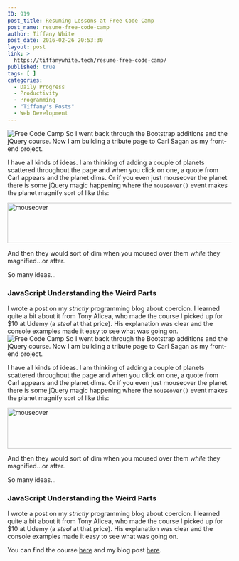 ```yaml
---
ID: 919
post_title: Resuming Lessons at Free Code Camp
post_name: resume-free-code-camp
author: Tiffany White
post_date: 2016-02-26 20:53:30
layout: post
link: >
  https://tiffanywhite.tech/resume-free-code-camp/
published: true
tags: [ ]
categories:
  - Daily Progress
  - Productivity
  - Programming
  - "Tiffany's Posts"
  - Web Development
---
```



<img class="aligncenter" src="http://helloburgh.me/wp-content/uploads/2016/02/Free-Code-Camp.png" alt="Free Code Camp" />
So I went back through the Bootstrap additions and the jQuery course. Now I am building a tribute page to Carl Sagan as my front-end project.

I have all kinds of ideas. I am thinking of adding a couple of planets scattered throughout the page and when you click on one, a quote from Carl appears and the planet dims. Or if you even just mouseover the planet there is some jQuery magic happening where the <code>mouseover()</code> event makes the planet magnify sort of like this:

<img class="aligncenter" src="http://helloburgh.me/wp-content/uploads/2016/02/animated.gif" alt="mouseover" width="611" height="91" />

And then they would sort of dim when you moused over them <em>while</em> they magnified…or after.

So many ideas…
<h3>JavaScript Understanding the Weird Parts</h3>
I wrote a post on my <em>strictly</em> programming blog about coercion. I learned quite a bit about it from Tony Alicea, who made the course I picked up for $10 at Udemy (a <em>steal</em> at that price). His explanation was clear and the console examples made it easy to see what was going on.




<img class="aligncenter" src="http://helloburgh.me/wp-content/uploads/2016/02/Free-Code-Camp.png" alt="Free Code Camp" />
So I went back through the Bootstrap additions and the jQuery course. Now I am building a tribute page to Carl Sagan as my front-end project.

I have all kinds of ideas. I am thinking of adding a couple of planets scattered throughout the page and when you click on one, a quote from Carl appears and the planet dims. Or if you even just mouseover the planet there is some jQuery magic happening where the <code>mouseover()</code> event makes the planet magnify sort of like this:

<img class="aligncenter" src="http://helloburgh.me/wp-content/uploads/2016/02/animated.gif" alt="mouseover" width="611" height="91" />

And then they would sort of dim when you moused over them <em>while</em> they magnified…or after.

So many ideas…
<h3>JavaScript Understanding the Weird Parts</h3>
I wrote a post on my <em>strictly</em> programming blog about coercion. I learned quite a bit about it from Tony Alicea, who made the course I picked up for $10 at Udemy (a <em>steal</em> at that price). His explanation was clear and the console examples made it easy to see what was going on.





You can find the course <a href="https://www.udemy.com/understand-javascript/learn/#/">here</a> and my blog post <a href="https://twhite96.github.io/javascript/the-danger-of-type-coercion-in-javascript/">here</a>.
